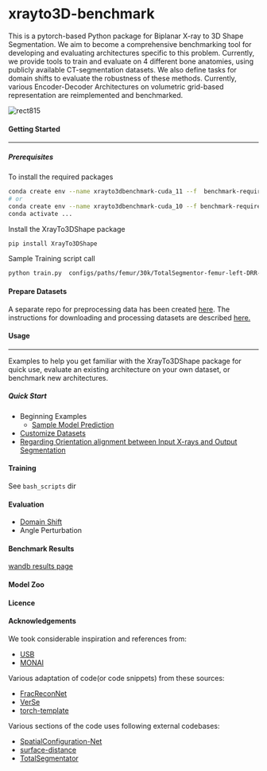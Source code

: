 # xrayto3D-benchmark
This is a pytorch-based Python package for Biplanar X-ray to 3D Shape Segmentation. We aim to become a comprehensive benchmarking tool for developing and evaluating architectures
specific to this problem. Currently, we provide tools to train and evaluate on 4 different bone anatomies, using publicly available CT-segmentation datasets. We also define tasks
for domain shifts to evaluate the robustness of these methods. Currently, various Encoder-Decoder Architectures on volumetric grid-based representation are reimplemented and benchmarked.


![rect815](https://user-images.githubusercontent.com/10219364/236453347-e67933be-b096-4d94-a138-f26bcf11f997.png)

#### Getting Started
---
##### Prerequisites
To install the required packages
```bash
conda create env --name xrayto3dbenchmark-cuda_11 --f  benchmark-requirements-cuda_11.yaml
# or
conda create env --name xrayto3dbenchmark-cuda_10 --f benchmark-requirements-cuda_10.yaml
conda activate ...
```
Install the XrayTo3DShape package
```bash
pip install XrayTo3DShape  
```
Sample Training script call
```sh
python train.py  configs/paths/femur/30k/TotalSegmentor-femur-left-DRR-30k_train+val.csv configs/paths/femur/30k/TotalSegmentor-femur-left-DRR-30k_test.csv --gpu 0 --tags model-compare --size 128 --batch_size 4 --accelerator gpu --res 1.0 --model_name MultiScale2DPermuteConcat --epochs -1 --loss DiceLoss  --lr 0.002 --steps 4000 --dropout
```

#### Prepare Datasets
A separate repo for preprocessing data has been created [here](https://github.com/naamiinepal/XrayTo3DPreprocess). The instructions for downloading and processing datasets are described [here.](https://github.com/naamiinepal/XrayTo3DPreprocess/blob/main/workflow/readme.md)

#### Usage
---
Examples to help you get familiar with the XrayTo3DShape package for quick use, evaluate an existing architecture on your own dataset, or benchmark new architectures.

##### Quick Start
- Beginning Examples
  - [Sample Model Prediction](docs/sample_evaluation.ipynb)
- [Customize Datasets](docs/dataset.md)
- [Regarding Orientation alignment between Input X-rays and Output Segmentation](docs/orientation.md)

#### Training
See `bash_scripts` dir

#### Evaluation
- [Domain Shift](docs/Domain_Shift_Evaluation.md)
- Angle Perturbation
#### Benchmark Results
[wandb results page](https://wandb.ai/msrepo/2d-3d-benchmark)

#### Model Zoo

#### Licence

#### Acknowledgements
We took considerable inspiration and references from:
- [USB](https://github.com/microsoft/Semi-supervised-learning)
- [MONAI](github.com/project-MONAI/MONAI)

Various adaptation of code(or code snippets) from these sources:
- [FracReconNet](https://github.com/DanupongBu/FracReconNet)
- [VerSe](https://github.com/anjany/verse)
- [torch-template](https://github.com/shagunsodhani/torch-template)

Various sections of the code uses following external codebases:
- [SpatialConfiguration-Net](https://github.com/christianpayer/MedicalDataAugmentationTool-VerSe)
- [surface-distance](https://github.com/deepmind/surface-distance)
- [TotalSegmentator](https://github.com/wasserth/TotalSegmentator)
